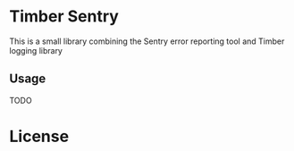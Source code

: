 # Timber Sentry

This is a small library combining the Sentry error reporting tool and Timber logging library

## Usage

TODO

# License
